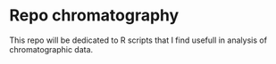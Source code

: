 # Repo chromatography

This repo will be dedicated to R scripts that I find usefull in analysis of chromatographic data.
